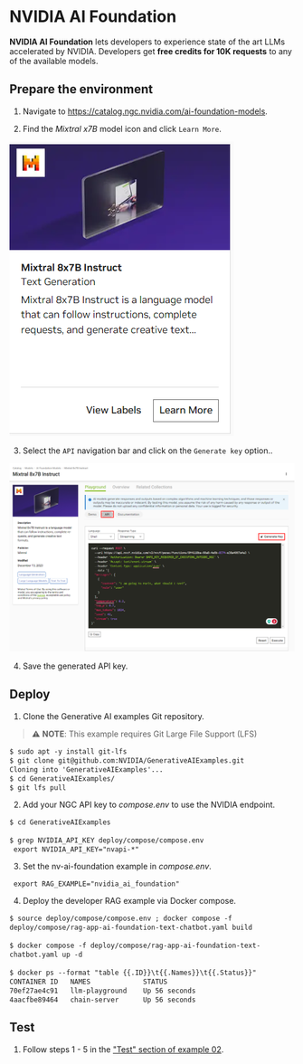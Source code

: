 # NVIDIA AI Foundation

**NVIDIA AI Foundation** lets developers to experience state of the art LLMs accelerated by NVIDIA. Developers get **free credits for 10K requests** to any of the available models.

## Prepare the environment

1.  Navigate to https://catalog.ngc.nvidia.com/ai-foundation-models.

2. Find the <i>Mixtral x7B</i> model icon and click ``Learn More``.

![Diagram](./images/image7.png)

3. Select the ```API``` navigation bar and click on the ```Generate key``` option..

![Diagram](./images/image8.png)

4. Save the generated API key.

## Deploy

1.  Clone the Generative AI examples Git repository.

> ⚠️ **NOTE**: This example requires Git Large File Support (LFS)

```
$ sudo apt -y install git-lfs
$ git clone git@github.com:NVIDIA/GenerativeAIExamples.git
Cloning into 'GenerativeAIExamples'...
$ cd GenerativeAIExamples/
$ git lfs pull
```

2. Add your NGC API key to <i>compose.env</i> to use the NVIDIA endpoint.

```
$ cd GenerativeAIExamples

$ grep NVIDIA_API_KEY deploy/compose/compose.env
 export NVIDIA_API_KEY="nvapi-*"
```

3. Set the nv-ai-foundation example in <i>compose.env</i>.
```
 export RAG_EXAMPLE="nvidia_ai_foundation"
```
4. Deploy the developer RAG example via Docker compose.

```
$ source deploy/compose/compose.env ; docker compose -f deploy/compose/rag-app-ai-foundation-text-chatbot.yaml build

$ docker compose -f deploy/compose/rag-app-ai-foundation-text-chatbot.yaml up -d

$ docker ps --format "table {{.ID}}\t{{.Names}}\t{{.Status}}"
CONTAINER ID   NAMES             STATUS
70ef27ae4c91   llm-playground    Up 56 seconds
4aacfbe89464   chain-server      Up 56 seconds
```

## Test

1. Follow steps 1 - 5 in the ["Test" section of example 02](../../RetrievalAugmentedGeneration/README.md#23-test).

